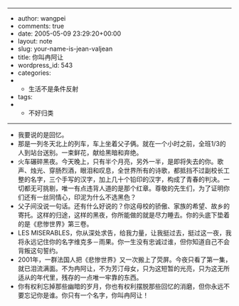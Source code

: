 - ---
- author: wangpei
- comments: true
- date: 2005-05-09 23:29:20+00:00
- layout: note
- slug: your-name-is-jean-valjean
- title: 你叫冉阿让
- wordpress_id: 543
- categories:
- - 生活不是条件反射
- tags:
- - 不好归类
- ---
- 我要说的是回忆。
- 那是一列冬天北上的列车，车上坐着父子俩。就在一个小时之前，全班1/3的人到站台送别。一束鲜花，献给黑暗和弃绝。
- 火车碾碎黑夜。今天晚上，只有半个月亮，另外一半，是即将失去的你。歌声、烛光、穿肠烈酒，眼泪和叹息，全世界所有的诗歌，都抵挡不过副校长工整的名字，三个手写的汉字，加上几十个铅印的汉字，构成了青春的判决。一切都无可挑剔，唯一有点违背人道的是那个红章。尊敬的先生们，为了证明你们还有一丝同情心，印泥为什么不选黑色？
- 父子间没说一句话。还有什么好说的？你这母校的骄傲、家族的希望、故乡的寄托。这样的归途，这样的黑夜，你所能做的就是尽力睡去。你的头底下垫着的是《悲惨世界》第三卷。
- LES MISERABLES，你从深处求告，给我力量，让我挺过去，挺过这一夜，我将永远记住你的名字维克多－雨果。你一生没有忠诚过谁，但你知道自己不会背叛这句誓约。
- 2001年，一群法国人把《悲惨世界》又一次搬上了荧屏。今夜只看了第一集，就已泪流满面。不为冉阿让，不为芳汀母女，只为这短暂的光亮，只为这无所适从的年代里，残存的一点唯一牢靠的东西。
- 你有权利忘掉那些幽暗的岁月，你也有权利摆脱那些回忆的消磨，但你永远不要忘记你是谁。你只有一个名字，你叫冉阿让！
